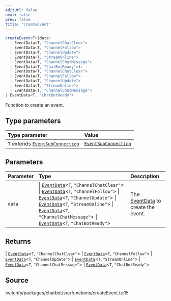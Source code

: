 ```yaml
---
editUrl: false
next: false
prev: false
title: "createEvent"
---
```


```ts
createEvent<T>(data: 
  | EventData<T, "ChannelChatClear">
  | EventData<T, "ChannelFollow">
  | EventData<T, "ChannelUpdate">
  | EventData<T, "StreamOnline">
  | EventData<T, "ChannelChatMessage">
  | EventData<T, "ChatBotReady">): 
  | EventData<T, "ChannelChatClear">
  | EventData<T, "ChannelFollow">
  | EventData<T, "ChannelUpdate">
  | EventData<T, "StreamOnline">
  | EventData<T, "ChannelChatMessage">
| EventData<T, "ChatBotReady">
```

Function to create an event.

## Type parameters

| Type parameter | Value |
| :------ | :------ |
| `T` extends [`EventSubConnection`](/api/chatbot/enumerations/eventsubconnection/) | [`EventSubConnection`](/api/chatbot/enumerations/eventsubconnection/) |

## Parameters

| Parameter | Type | Description |
| :------ | :------ | :------ |
| `data` |  \| [`EventData`](/api/chatbot/type-aliases/eventdata/)\<`T`, `"ChannelChatClear"`\> \| [`EventData`](/api/chatbot/type-aliases/eventdata/)\<`T`, `"ChannelFollow"`\> \| [`EventData`](/api/chatbot/type-aliases/eventdata/)\<`T`, `"ChannelUpdate"`\> \| [`EventData`](/api/chatbot/type-aliases/eventdata/)\<`T`, `"StreamOnline"`\> \| [`EventData`](/api/chatbot/type-aliases/eventdata/)\<`T`, `"ChannelChatMessage"`\> \| [`EventData`](/api/chatbot/type-aliases/eventdata/)\<`T`, `"ChatBotReady"`\> | The [EventData](../../api/chatbot/type-aliases/eventdata) to create the event. |

## Returns

  \| [`EventData`](/api/chatbot/type-aliases/eventdata/)\<`T`, `"ChannelChatClear"`\>
  \| [`EventData`](/api/chatbot/type-aliases/eventdata/)\<`T`, `"ChannelFollow"`\>
  \| [`EventData`](/api/chatbot/type-aliases/eventdata/)\<`T`, `"ChannelUpdate"`\>
  \| [`EventData`](/api/chatbot/type-aliases/eventdata/)\<`T`, `"StreamOnline"`\>
  \| [`EventData`](/api/chatbot/type-aliases/eventdata/)\<`T`, `"ChannelChatMessage"`\>
  \| [`EventData`](/api/chatbot/type-aliases/eventdata/)\<`T`, `"ChatBotReady"`\>

## Source

twitchfy/packages/chatbot/src/functions/createEvent.ts:15
